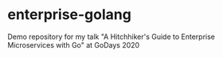 # enterprise-golang
Demo repository for my talk "A Hitchhiker's Guide to Enterprise Microservices with Go" at GoDays 2020

